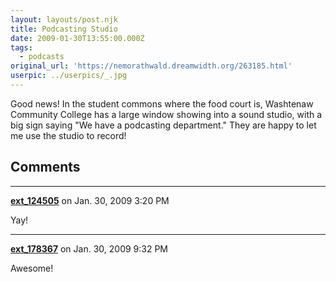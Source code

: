 ```yaml
---
layout: layouts/post.njk
title: Podcasting Studio
date: 2009-01-30T13:55:00.000Z
tags: 
  - podcasts
original_url: 'https://nemorathwald.dreamwidth.org/263185.html'
userpic: ../userpics/_.jpg
---
```

Good news! In the student commons where the food court is, Washtenaw Community College has a large window showing into a sound studio, with a big sign saying "We have a podcasting department." They are happy to let me use the studio to record!

## Comments

---

**[ext_124505](https://www.dreamwidth.org/users/ext_124505)** on Jan. 30, 2009 3:20 PM

Yay!

---

**[ext_178367](https://www.dreamwidth.org/users/ext_178367)** on Jan. 30, 2009 9:32 PM

Awesome!
